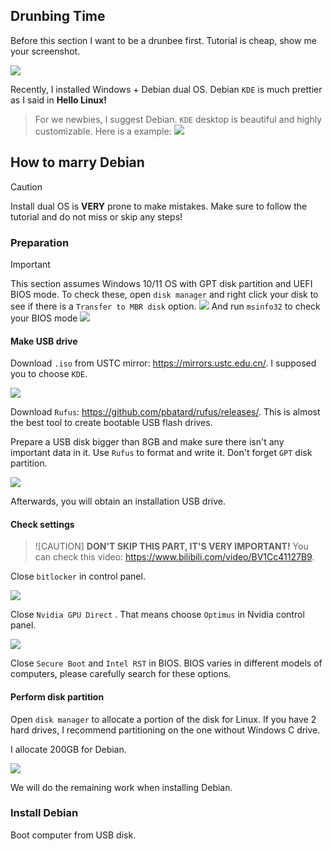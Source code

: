 ## Drunbing Time

Before this section I want to be a drunbee first. Tutorial is cheap, show me your screenshot.

![](/assets/Linux/3.1%20Seek%20common%20ground%20while%20reserving%20differences/example.gif)

Recently, I installed Windows + Debian dual OS. Debian `KDE` is much prettier as I said in **Hello Linux!**
> For we newbies, I suggest Debian. `KDE` desktop is beautiful and highly customizable. Here is a example:
>![](/assets/Linux/3.1%20Seek%20common%20ground%20while%20reserving%20differences/1.png)

## How to marry Debian
>[!CAUTION]
> Install dual OS is **VERY** prone to make mistakes. Make sure to follow the tutorial and do not miss or skip any steps!

### Preparation
>[!IMPORTANT]
> This section assumes Windows 10/11 OS with GPT disk partition and UEFI BIOS mode.
> To check these, open `disk manager` and right click your disk to see if there is a `Transfer to MBR disk` option. 
>![](/assets/Linux/3.1%20Seek%20common%20ground%20while%20reserving%20differences/2.png)
>And run `msinfo32` to check your BIOS mode
> ![](/assets/Linux/3.1%20Seek%20common%20ground%20while%20reserving%20differences/3.png)

#### Make USB drive
Download `.iso` from USTC mirror: https://mirrors.ustc.edu.cn/. I supposed you to choose `KDE`.

![](/assets/Linux/3.1%20Seek%20common%20ground%20while%20reserving%20differences/4.png)

Download `Rufus`: https://github.com/pbatard/rufus/releases/. This is almost the best tool to create bootable USB flash drives.

Prepare a USB disk bigger than 8GB and make sure there isn't any important data in it. Use `Rufus` to format and write it. Don't forget `GPT` disk partition.

![](/assets/Linux/3.1%20Seek%20common%20ground%20while%20reserving%20differences/5.png)

Afterwards, you will obtain an installation USB drive.

#### Check settings
>![CAUTION]
> **DON'T SKIP THIS PART, IT'S VERY IMPORTANT!** You can check this video: https://www.bilibili.com/video/BV1Cc41127B9.

Close `bitlocker` in control panel.

![](/assets/Linux/3.1%20Seek%20common%20ground%20while%20reserving%20differences/6.png)

Close `Nvidia GPU Direct` . That means choose `Optimus` in Nvidia control panel.

![](/assets/Linux/3.1%20Seek%20common%20ground%20while%20reserving%20differences/7.png)

Close `Secure Boot` and `Intel RST` in BIOS. BIOS varies in different models of computers, please carefully search for these options.

#### Perform disk partition
Open `disk manager` to allocate a portion of the disk for Linux. If you have 2 hard drives, I recommend partitioning on the one without Windows C drive.

I allocate 200GB for Debian.

![](/assets/Linux/3.1%20Seek%20common%20ground%20while%20reserving%20differences/8.png)

We will do the remaining work when installing Debian.

### Install Debian
Boot computer from USB disk.